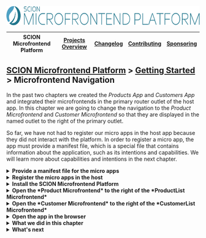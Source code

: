 <a href="/README.md"><img src="/resources/branding/scion-microfrontend-platform-banner.svg" height="50" alt="SCION Microfrontend Platform"></a>

| SCION Microfrontend Platform | [Projects Overview][menu-projects-overview] | [Changelog][menu-changelog] | [Contributing][menu-contributing] | [Sponsoring][menu-sponsoring] |  
| --- | --- | --- | --- | --- |

## [SCION Microfrontend Platform][menu-home] > [Getting Started][menu-getting-started] > Microfrontend Navigation

In the past two chapters we created the *Products App* and *Customers App* and integrated their microfrontends in the primary router outlet of the host app. In this chapter we are going to change the navigation to the *Product Microfrontend* and *Customer Microfrontend* so that they are displayed in the named outlet to the right of the primary outlet.

So far, we have not had to register our micro apps in the host app because they did not interact with the platform. In order to register a micro app, the app must provide a manifest file, which is a special file that contains information about the application, such as its intentions and capabilities. We will learn more about capabilities and intentions in the next chapter.

<details>
  <summary><strong>Provide a manifest file for the micro apps</strong></summary>

1. Create an empty file in the directory `products-app/src` and name it `manifest.json`. Then add the application's name to the manifest, as follows:

   ```json
   {
     "name": "Products App"
   }
   ```
2. Create an empty file in the directory `customers-app/src` and name it `manifest.json`. Then add the application's name to the manifest, as follows:

   ```json
   {
     "name": "Customers App"
   }
   ```
</details>

<details>
  <summary><strong>Register the micro apps in the host</strong></summary>

Micro apps which want to interact with the platform need to be registered in the host. To register the *Products App* and *Customers App*, open the file `host-app/src/host.ts` and register them, as follows:

```ts
      public async init(): Promise<void> {
        await MicrofrontendPlatformHost.start({
          applications: [
[+]         {symbolicName: 'products-app', manifestUrl: 'http://localhost:4201/manifest.json'},
[+]         {symbolicName: 'customers-app', manifestUrl: 'http://localhost:4202/manifest.json'},
          ],
        });

        // Install navigation listeners
        document.querySelector('button#products').addEventListener('click', () => {
          Beans.get(OutletRouter).navigate('http://localhost:4201/product-list/product-list.html');
        });

        document.querySelector('button#customers').addEventListener('click', () => {
          Beans.get(OutletRouter).navigate('http://localhost:4202/customer-list/customer-list.html');
        });
      }
```

Each micro app must be assigned a unique symbolic name. The micro app will use that symbolic name to connect to the platform. The registration further requires the URL to the application's manifest which we created in the previous step.

</details>

<details>
  <summary><strong>Install the SCION Microfrontend Platform</strong></summary>

1. Run the following command to install the SCION Microfrontend Platform in the *Products App*.
   ```console
   cd products-app
   npm install @scion/microfrontend-platform @scion/toolkit rxjs@^7.5.0 --save
   ```
2. Run the following command to install the SCION Microfrontend Platform in the *Customers App*.
   ```console
   cd customers-app
   npm install @scion/microfrontend-platform @scion/toolkit rxjs@^7.5.0 --save
   ```
</details>

<details>
  <summary><strong>Open the *Product Microfrontend* to the right of the *ProductList Microfrontend*</strong></summary>

1. In the *Products App*, open the file `products-app/src/product-list/product-list.ts`.
2. Change the `init` method to connect to the platform host and pass `products-app` as the application's symbolic name. It must be exactly the same symbolic name under which we registered the app in the host.
 
   ```ts
         import {ProductService} from '../product.service';
         import {QueryParams} from '../query-params';
   [+]   import {MicrofrontendPlatformClient} from '@scion/microfrontend-platform';

         public async init(): Promise<void> {
   [+]     await MicrofrontendPlatformClient.connect('products-app');
           QueryParams.observe$.subscribe(queryParams => {
             const productIds = queryParams.get('ids')?.split(',');
             this.render(productIds);
           });
         }
   ```
3. Change the `render` method to open the *Product Microfrontend* to the right of the products, as follows:

   ```ts
         import {ProductService} from '../product.service';
         import {QueryParams} from '../query-params';
   [+]   import {MicrofrontendPlatformClient, OutletRouter} from '@scion/microfrontend-platform';
   [+]   import {Beans} from '@scion/toolkit/bean-manager';   
   
         public render(ids?: string[]): void {
           const productsSection = document.querySelector('section#products');
           productsSection.innerHTML = null;

           ProductService.INSTANCE.getProducts({ids}).forEach(product => {
             // Product Name
             const productLink = productsSection.appendChild(document.createElement('a'));
             productLink.innerText = product.name;
   [+]       productLink.addEventListener('click', () => {
   [+]         Beans.get(OutletRouter).navigate(`/product/product.html#?id=${product.id}`, {outlet: 'aside'});
   [+]       });

             // Product Price
             productsSection.appendChild(document.createTextNode(`$ ${product.price.toFixed(2)}`));
           });
         }
   ```
   Instead of specifying the `href` attribute, add a click listener to the link. When clicked, use the router to navigate the passed URL in the specified outlet.

</details>

<details>
  <summary><strong>Open the *Customer Microfrontend* to the right of the *CustomerList Microfrontend*</strong></summary>

1. In the *Customers App*, open the file `customers-app/src/customer-list/customer-list.ts`.
2. Change the `init` method to connect to the platform host and pass `customers-app` as the application's symbolic name. It must be exactly the same symbolic name under which we registered the app in the host.
 
   ```ts
         import {CustomerService} from '../customer.service';
   [+]   import {MicrofrontendPlatformClient} from '@scion/microfrontend-platform';

         public async init(): Promise<void> {
   [+]     await MicrofrontendPlatformClient.connect('customers-app');
           this.render();
         }
   ```
3. Change the `render` method to open the *Customer Microfrontend* to the right of the customers, as follows:

   ```ts
         import {CustomerService} from '../customer.service';
   [+]   import {MicrofrontendPlatformClient, OutletRouter} from '@scion/microfrontend-platform';
   [+]   import {Beans} from '@scion/toolkit/bean-manager';

         public render(): void {
           const customersSection = document.querySelector('section#customers');

           CustomerService.INSTANCE.getCustomers().forEach(customer => {
             // Customer Link
             const customerLink = customersSection.appendChild(document.createElement('a'));
             customerLink.innerText = `${customer.firstname} ${customer.lastname}`;
   [+]       customerLink.addEventListener('click', () => {
   [+]         Beans.get(OutletRouter).navigate(`/customer/customer.html#?id=${customer.id}`, {outlet: 'aside'});
   [+]       });

             // City
             customersSection.appendChild(document.createTextNode(customer.city));
           });
         }
   ```
   Instead of specifying the `href` attribute, add a click listener to the link. When clicked, use the router to navigate the passed URL in the specified outlet.

</details>

<details>
   <summary><strong>Open the app in the browser</strong></summary>

We did it! Run `npm run start` to serve the applications.

When you open the page http://localhost:4200 in your browser and open a product or customer, that microfrontend should now be opened to the right of the product or customer list.

</details>

<details>
   <summary><strong>What we did in this chapter</strong></summary>

In this chapter, we changed the navigation to the *Product Microfrontend* and *Customer Microfrontend* so that they are displayed in a named router outlet to the right of the primary outlet.

<details>
   <summary>The <code>products-app/src/manifest.json</code> looks as following:</summary>

```json
{
  "name": "Products App",
}
```
</details>

<details>
   <summary>The <code>customers-app/src/manifest.json</code> looks as following:</summary>

```json
{
  "name": "Customers App"
}
```
</details>

<details>
   <summary>The <code>host-app/src/host.ts</code> looks as following:</summary>

```ts
import {MicrofrontendPlatformHost, OutletRouter} from '@scion/microfrontend-platform';
import {Beans} from '@scion/toolkit/bean-manager';

class HostController {

public async init(): Promise<void> {
  await MicrofrontendPlatformHost.start({
    applications: [
      {symbolicName: 'products-app', manifestUrl: 'http://localhost:4201/manifest.json'},
      {symbolicName: 'customers-app', manifestUrl: 'http://localhost:4202/manifest.json'},
    ],
  });

  // Install navigation listeners
  document.querySelector('button#products').addEventListener('click', () => {
    Beans.get(OutletRouter).navigate('http://localhost:4201/product-list/product-list.html');
  });
  
  document.querySelector('button#customers').addEventListener('click', () => {
    Beans.get(OutletRouter).navigate('http://localhost:4202/customer-list/customer-list.html');
  });
  }
}

new HostController().init();
```
</details>

<details>
   <summary>The <code>products-app/src/product-list/product-list.ts</code> looks as following:</summary>

```ts
import {ProductService} from '../product.service';
import {QueryParams} from '../query-params';
import {MicrofrontendPlatformClient, OutletRouter} from '@scion/microfrontend-platform';
import {Beans} from '@scion/toolkit/bean-manager';

class ProductListController {

  public async init(): Promise<void> {
    await MicrofrontendPlatformClient.connect('products-app');
    QueryParams.observe$.subscribe(queryParams => {
      const productIds = queryParams.get('ids')?.split(',');
      this.render(productIds);
    });
  }

  public render(ids?: string[]): void {
    const productsSection = document.querySelector('section#products');
    productsSection.innerHTML = null;

    ProductService.INSTANCE.getProducts({ids}).forEach(product => {
      // Product Name
      const productLink = productsSection.appendChild(document.createElement('a'));
      productLink.innerText = product.name;
      productLink.addEventListener('click', () => {
        Beans.get(OutletRouter).navigate(`/product/product.html#?id=${product.id}`, {outlet: 'aside'});
      });

      // Product Price
      productsSection.appendChild(document.createTextNode(`$ ${product.price.toFixed(2)}`));
    });
  }
}

new ProductListController().init();
```
</details>

<details>
   <summary>The <code>customers-app/src/customer-list/customer-list.ts</code> looks as following:</summary>

```ts
import {CustomerService} from '../customer.service';
import {MicrofrontendPlatformClient, OutletRouter} from '@scion/microfrontend-platform';
import {Beans} from '@scion/toolkit/bean-manager';

class CustomerListController {

  public async init(): Promise<void> {
    await MicrofrontendPlatformClient.connect('customers-app');
    this.render();
  }

  public render(): void {
    const customersSection = document.querySelector('section#customers');

    CustomerService.INSTANCE.getCustomers().forEach(customer => {
      // Customer Link
      const customerLink = customersSection.appendChild(document.createElement('a'));
      customerLink.innerText = `${customer.firstname} ${customer.lastname}`;
      customerLink.addEventListener('click', () => {
        Beans.get(OutletRouter).navigate(`/customer/customer.html#?id=${customer.id}`, {outlet: 'aside'});
      });

      // City
      customersSection.appendChild(document.createTextNode(customer.city));
    });
  }
}

new CustomerListController().init();
```
</details>

</details>

<details>
   <summary><strong>What's next</strong></summary>

In the next chapter, we will learn how to embed a microfrontend in a microfrontend. Click [here][link-getting-started:05:embed-microfrontend] to continue.

</details>

[menu-home]: /README.md
[menu-projects-overview]: /docs/site/projects-overview.md
[menu-changelog]: /docs/site/changelog/changelog.md
[menu-contributing]: /CONTRIBUTING.md
[menu-sponsoring]: /docs/site/sponsoring.md

[menu-getting-started]: /docs/site/getting-started/getting-started.md
[link-getting-started:01:host-app]: 01-getting-started-host-app.md
[link-getting-started:02:products-app]: 02-getting-started-products-app.md
[link-getting-started:03:customers-app]: 03-getting-started-customers-app.md
[link-getting-started:04:microfrontend-routing]: 04-getting-started-microfrontend-routing.md
[link-getting-started:05:embed-microfrontend]: 05-getting-started-embed-microfrontend.md
[link-getting-started:06:navigate-via-intent]: 06-getting-started-navigate-via-intent.md
[link-getting-started:07:devtools]: 07-getting-started-devtools.md
[link-getting-started:08:browse-capabilities]: 08-getting-started-browse-capabilities.md
[link-getting-started:09:summary]: 09-getting-started-summary.md
